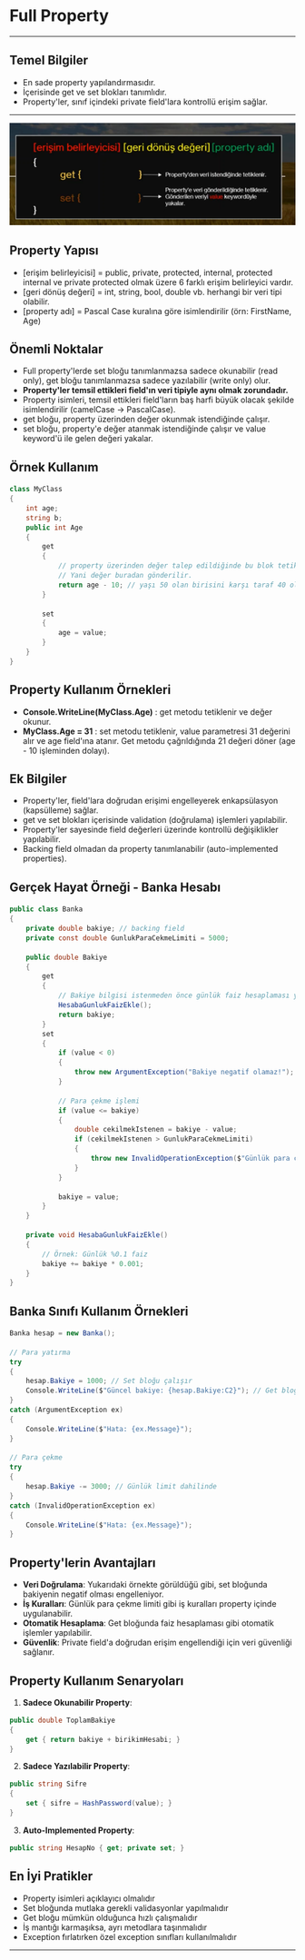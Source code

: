 # Full Property

---

## Temel Bilgiler
- En sade property yapılandırmasıdır.
- İçerisinde get ve set blokları tanımlıdır.
- Property'ler, sınıf içindeki private field'lara kontrollü erişim sağlar.

---

![img.png](img.png)

## Property Yapısı
- [erişim belirleyicisi] = public, private, protected, internal, protected internal ve private protected olmak üzere 6 farklı erişim belirleyici vardır.
- [geri dönüş değeri] = int, string, bool, double vb. herhangi bir veri tipi olabilir.
- [property adı] = Pascal Case kuralına göre isimlendirilir (örn: FirstName, Age)

## Önemli Noktalar
- Full property'lerde set bloğu tanımlanmazsa sadece okunabilir (read only), get bloğu tanımlanmazsa sadece yazılabilir (write only) olur.
- **Property'ler temsil ettikleri field'ın veri tipiyle aynı olmak zorundadır.**
- Property isimleri, temsil ettikleri field'ların baş harfi büyük olacak şekilde isimlendirilir (camelCase -> PascalCase).
- get bloğu, property üzerinden değer okunmak istendiğinde çalışır.
- set bloğu, property'e değer atanmak istendiğinde çalışır ve value keyword'ü ile gelen değeri yakalar.

## Örnek Kullanım

```csharp
class MyClass 
{
    int age;
    string b; 
    public int Age 
    {
        get 
        {
            // property üzerinden değer talep edildiğinde bu blok tetiklenir.
            // Yani değer buradan gönderilir.
            return age - 10; // yaşı 50 olan birisini karşı taraf 40 olarak görür.
        }
        
        set 
        {
            age = value;
        }   
    }
}
```

## Property Kullanım Örnekleri
- **Console.WriteLine(MyClass.Age)** : get metodu tetiklenir ve değer okunur.
- **MyClass.Age = 31** : set metodu tetiklenir, value parametresi 31 değerini alır ve age field'ına atanır. Get metodu çağrıldığında 21 değeri döner (age - 10 işleminden dolayı).

## Ek Bilgiler
- Property'ler, field'lara doğrudan erişimi engelleyerek enkapsülasyon (kapsülleme) sağlar.
- get ve set blokları içerisinde validation (doğrulama) işlemleri yapılabilir.
- Property'ler sayesinde field değerleri üzerinde kontrollü değişiklikler yapılabilir.
- Backing field olmadan da property tanımlanabilir (auto-implemented properties).

## Gerçek Hayat Örneği - Banka Hesabı

```csharp
public class Banka
{
    private double bakiye; // backing field
    private const double GunlukParaCekmeLimiti = 5000;
    
    public double Bakiye
    {
        get
        {
            // Bakiye bilgisi istenmeden önce günlük faiz hesaplaması yapılabilir
            HesabaGunlukFaizEkle();
            return bakiye;
        }
        set
        {
            if (value < 0)
            {
                throw new ArgumentException("Bakiye negatif olamaz!");
            }
            
            // Para çekme işlemi
            if (value <= bakiye)
            {
                double cekilmekIstenen = bakiye - value;
                if (cekilmekIstenen > GunlukParaCekmeLimiti)
                {
                    throw new InvalidOperationException($"Günlük para çekme limiti {GunlukParaCekmeLimiti:C2}'dir!");
                }
            }
            
            bakiye = value;
        }
    }
    
    private void HesabaGunlukFaizEkle()
    {
        // Örnek: Günlük %0.1 faiz
        bakiye += bakiye * 0.001;
    }
}
```

## Banka Sınıfı Kullanım Örnekleri

```csharp
Banka hesap = new Banka();

// Para yatırma
try
{
    hesap.Bakiye = 1000; // Set bloğu çalışır
    Console.WriteLine($"Güncel bakiye: {hesap.Bakiye:C2}"); // Get bloğu çalışır
}
catch (ArgumentException ex)
{
    Console.WriteLine($"Hata: {ex.Message}");
}

// Para çekme
try
{
    hesap.Bakiye -= 3000; // Günlük limit dahilinde
}
catch (InvalidOperationException ex)
{
    Console.WriteLine($"Hata: {ex.Message}");
}
```

## Property'lerin Avantajları
- **Veri Doğrulama**: Yukarıdaki örnekte görüldüğü gibi, set bloğunda bakiyenin negatif olması engelleniyor.
- **İş Kuralları**: Günlük para çekme limiti gibi iş kuralları property içinde uygulanabilir.
- **Otomatik Hesaplama**: Get bloğunda faiz hesaplaması gibi otomatik işlemler yapılabilir.
- **Güvenlik**: Private field'a doğrudan erişim engellendiği için veri güvenliği sağlanır.

## Property Kullanım Senaryoları
1. **Sadece Okunabilir Property**:
```csharp
public double ToplamBakiye
{
    get { return bakiye + birikimHesabi; }
}
```

2. **Sadece Yazılabilir Property**:
```csharp
public string Sifre
{
    set { sifre = HashPassword(value); }
}
```

3. **Auto-Implemented Property**:
```csharp
public string HesapNo { get; private set; }
```

## En İyi Pratikler
- Property isimleri açıklayıcı olmalıdır
- Set bloğunda mutlaka gerekli validasyonlar yapılmalıdır
- Get bloğu mümkün olduğunca hızlı çalışmalıdır
- İş mantığı karmaşıksa, ayrı metodlara taşınmalıdır
- Exception fırlatırken özel exception sınıfları kullanılmalıdır
---